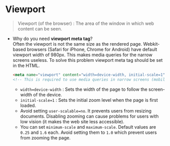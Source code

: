# Viewport

> Viewport (of the browser) : The area of the window in which web content can be seen. 

- Why do you need **viewport meta tag**? <br>
  Often the viewport is not the same size as the rendered page. Webkit-based browsers (Safari for iPhone, Chrome for Android) have default viewport width of 980px. This makes media queries for the narrow screens useless. To solve this problem viewport meta tag should be set in the HTML.
  ```html
  <meta name="viewport" content="width=device-width, initial-scale=1">
  <!-- This is required to use media queries in narrow screens (mobile and tablet) -->
  ```
  - `width=device-width` : Sets the width of the page to follow the screen-width of the device.
  - `initial-scale=1` : Sets the initial zoom level when the page is first loaded.
  - Avoid setting `user-scalable=no`. It prevents users from resizing documents. Disabling zooming can cause problems for users with low vision (it makes the web site less accessible).
  - You can set `minimum-scale` and `maximum-scale`. Default values are `0.25` and `1.6` each. Avoid setting them to `1.0` which prevent users from zooming the page.